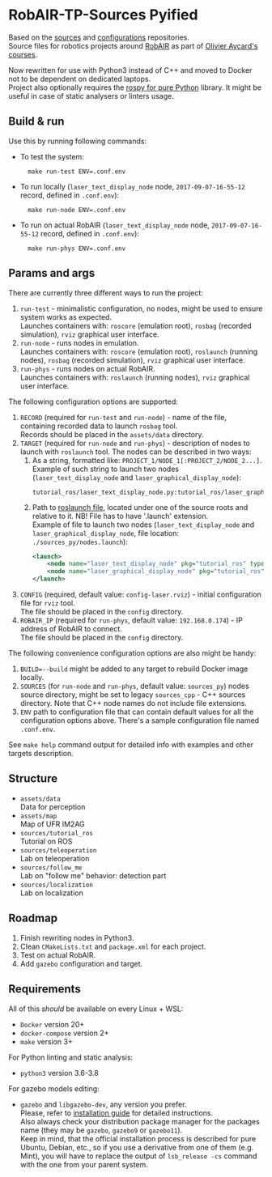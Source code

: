 # RobAIR-TP-Sources Pyified

Based on the [sources](https://gricad-gitlab.univ-grenoble-alpes.fr/boulayen/robair-tp-sources) and [configurations](https://gricad-gitlab.univ-grenoble-alpes.fr/boulayen/robair-tp-config) repositories.  
Source files for robotics projects around [RobAIR](https://github.com/fabMSTICLig/RobAIR) as part of [Olivier Aycard's courses](https://lig-membres.imag.fr/aycard/index.php?&slt=enseignement).

Now rewritten for use with Python3 instead of C++ and moved to Docker not to be dependent on dedicated laptops.  
Project also optionally requires the [rospy for pure Python](https://github.com/rospypi/simple) library.
It might be useful in case of static analysers or linters usage.

## Build & run

Use this by running following commands:
- To test the system:  
  ```shell
    make run-test ENV=.conf.env
  ```
- To run locally (`laser_text_display_node` node, `2017-09-07-16-55-12` record, defined in `.conf.env`):  
  ```shell
    make run-node ENV=.conf.env
  ```
- To run on actual RobAIR (`laser_text_display_node` node, `2017-09-07-16-55-12` record, defined in `.conf.env`):  
  ```shell
    make run-phys ENV=.conf.env
  ```

## Params and args

There are currently three different ways to run the project:
1. `run-test` - minimalistic configuration, no nodes, might be used to ensure system works as expected.  
   Launches containers with: `roscore` (emulation root), `rosbag` (recorded simulation), `rviz` graphical user interface.
2. `run-node` - runs nodes in emulation.  
   Launches containers with: `roscore` (emulation root), `roslaunch` (running nodes), `rosbag` (recorded simulation), `rviz` graphical user interface.
3. `run-phys` - runs nodes on actual RobAIR.  
   Launches containers with: `roslaunch` (running nodes), `rviz` graphical user interface.

The following configuration options are supported:
1. `RECORD` (required for `run-test` and `run-node`) - name of the file, containing recorded data to launch `rosbag` tool.  
   Records should be placed in the `assets/data` directory.
2. `TARGET` (required for `run-node` and `run-phys`) - description of nodes to launch with `roslaunch` tool. The nodes can be described in two ways:  
   1. As a string, formatted like: `PROJECT_1/NODE_1[:PROJECT_2/NODE_2...]`.  
      Example of such string to launch two nodes (`laser_text_display_node` and `laser_graphical_display_node`):
      ```text
      tutorial_ros/laser_text_display_node.py:tutorial_ros/laser_graphical_display_node.py
      ```
   2. Path to [roslaunch file](http://wiki.ros.org/roslaunch/XML), located under one of the source roots and relative to it. NB! File has to have '.launch' extension.  
      Example of file to launch two nodes (`laser_text_display_node` and `laser_graphical_display_node`, file location: `./sources_py/nodes.launch`):
      ```xml
      <launch>
	      <node name="laser_text_display_node" pkg="tutorial_ros" type="laser_text_display_node.py" output="screen" />
	      <node name="laser_graphical_display_node" pkg="tutorial_ros" type="laser_graphical_display_node.py" output="screen" />
      </launch>
      ```
3. `CONFIG` (required, default value: `config-laser.rviz`) - initial configuration file for `rviz` tool.  
   The file should be placed in the `config` directory.
4. `ROBAIR_IP` (required for `run-phys`, default value: `192.168.0.174`) - IP address of RobAIR to connect.  
   The file should be placed in the `config` directory.

The following convenience configuration options are also might be handy:
1. `BUILD=--build` might be added to any target to rebuild Docker image locally.
2. `SOURCES` (for `run-node` and `run-phys`, default value: `sources_py`) nodes source directory, might be set to legacy `sources_cpp` - C++ sources directory.
   Note that C++ node names do not include file extensions.
3. `ENV` path to configuration file that can contain default values for all the configuration options above.
   There's a sample configuration file named `.conf.env`.

See `make help` command output for detailed info with examples and other targets description.

## Structure

- `assets/data`  
  Data for perception
- `assets/map`  
  Map of UFR IM2AG
- `sources/tutorial_ros`  
  Tutorial on ROS
- `sources/teleoperation`  
  Lab on teleoperation
- `sources/follow_me`  
  Lab on "follow me" behavior: detection part
- `sources/localization`  
  Lab on localization

## Roadmap

1. Finish rewriting nodes in Python3.
2. Clean `CMakeLists.txt` and `package.xml` for each project.
3. Test on actual RobAIR.
4. Add `gazebo` configuration and target.

## Requirements

All of this *should* be available on every Linux + WSL:
- `Docker` version 20+
- `docker-compose` version 2+
- `make` version 3+

For Python linting and static analysis:
- `python3` version 3.6-3.8

For gazebo models editing:
- `gazebo` and `libgazebo-dev`, any version you prefer.  
  Please, refer to [installation guide](https://classic.gazebosim.org/tutorials?cat=install) for detailed instructions.  
  Also always check your distribution package manager for the packages name (they may be `gazebo`, `gazebo9` or `gazebo11`).  
  Keep in mind, that the official installation process is described for pure Ubuntu, Debian, etc., so if you use a derivative from one of them (e.g. Mint),
  you will have to replace the output of `lsb_release -cs` command with the one from your parent system.
